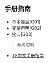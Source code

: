 ## 手册指南
  + 基本类型[G01]
  + 变量声明[G02]
  + 接口[G03]
  
> 参考资料
+ [TS中文手册指南](https://www.tslang.cn/docs/handbook/basic-types.html)